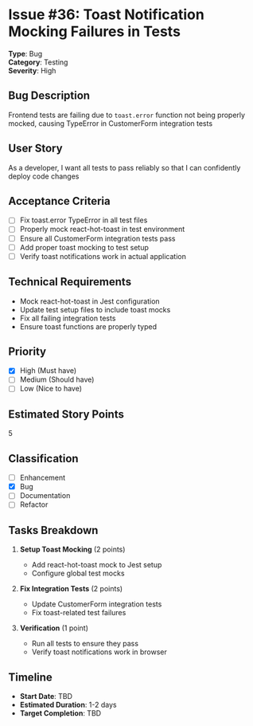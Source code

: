 # Issue #36: Toast Notification Mocking Failures in Tests

**Type**: Bug  
**Category**: Testing  
**Severity**: High

## Bug Description
Frontend tests are failing due to `toast.error` function not being properly mocked, causing TypeError in CustomerForm integration tests

## User Story
As a developer, I want all tests to pass reliably so that I can confidently deploy code changes

## Acceptance Criteria
- [ ] Fix toast.error TypeError in all test files
- [ ] Properly mock react-hot-toast in test environment
- [ ] Ensure all CustomerForm integration tests pass
- [ ] Add proper toast mocking to test setup
- [ ] Verify toast notifications work in actual application

## Technical Requirements
- Mock react-hot-toast in Jest configuration
- Update test setup files to include toast mocks
- Fix all failing integration tests
- Ensure toast functions are properly typed

## Priority
- [x] High (Must have)
- [ ] Medium (Should have)
- [ ] Low (Nice to have)

## Estimated Story Points
5

## Classification
- [ ] Enhancement
- [x] Bug
- [ ] Documentation
- [ ] Refactor

## Tasks Breakdown
1. **Setup Toast Mocking** (2 points)
   - Add react-hot-toast mock to Jest setup
   - Configure global test mocks

2. **Fix Integration Tests** (2 points)
   - Update CustomerForm integration tests
   - Fix toast-related test failures

3. **Verification** (1 point)
   - Run all tests to ensure they pass
   - Verify toast notifications work in browser

## Timeline
- **Start Date**: TBD
- **Estimated Duration**: 1-2 days
- **Target Completion**: TBD